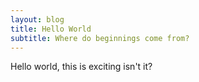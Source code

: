 ```yaml
---
layout: blog
title: Hello World
subtitle: Where do beginnings come from?
---
```


Hello world, this is exciting isn't it?